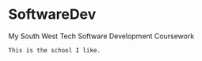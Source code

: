 # SoftwareDev
My South West Tech Software Development Coursework

[//]: <> (I did not type this Github copilot did :D)
[//]: <>
```brainfuck
This is the school I like.
```

